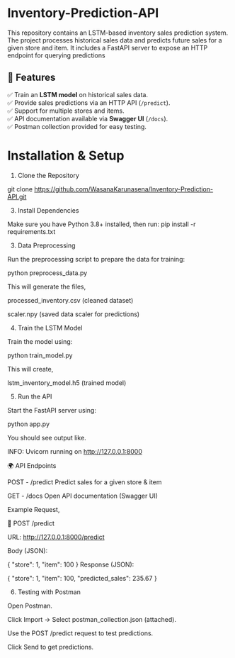 # Inventory-Prediction-API
This repository contains an LSTM-based inventory sales prediction system. The project processes historical sales data and predicts future sales for a given store and item. It includes a FastAPI server to expose an HTTP endpoint for querying predictions

## 📌 Features
✅ Train an **LSTM model** on historical sales data.  
✅ Provide sales predictions via an HTTP API (`/predict`).  
✅ Support for multiple stores and items.  
✅ API documentation available via **Swagger UI** (`/docs`).  
✅ Postman collection provided for easy testing.


# Installation & Setup



01. Clone the Repository
   
git clone https://github.com/WasanaKarunasena/Inventory-Prediction-API.git


3. Install Dependencies

Make sure you have Python 3.8+ installed, then run:
pip install -r requirements.txt

03. Data Preprocessing

Run the preprocessing script to prepare the data for training:

python preprocess_data.py

This will generate the files,

processed_inventory.csv (cleaned dataset)

scaler.npy (saved data scaler for predictions)

04. Train the LSTM Model

Train the model using:

python train_model.py

This will create,

lstm_inventory_model.h5 (trained model)

05. Run the API
   
Start the FastAPI server using:

python app.py

You should see output like.

INFO:     Uvicorn running on http://127.0.0.1:8000

🌍 API Endpoints

POST	-  /predict	Predict sales for a given store & item

GET -	/docs	Open API documentation (Swagger UI)

Example Request,

🔹 POST /predict

URL: http://127.0.0.1:8000/predict

Body (JSON):


{
  "store": 1,
  "item": 100
}
Response (JSON):


{
  "store": 1,
  "item": 100,
  "predicted_sales": 235.67
}

06. Testing with Postman

Open Postman.

Click Import → Select postman_collection.json (attached).

Use the POST /predict request to test predictions.

Click Send to get predictions.
